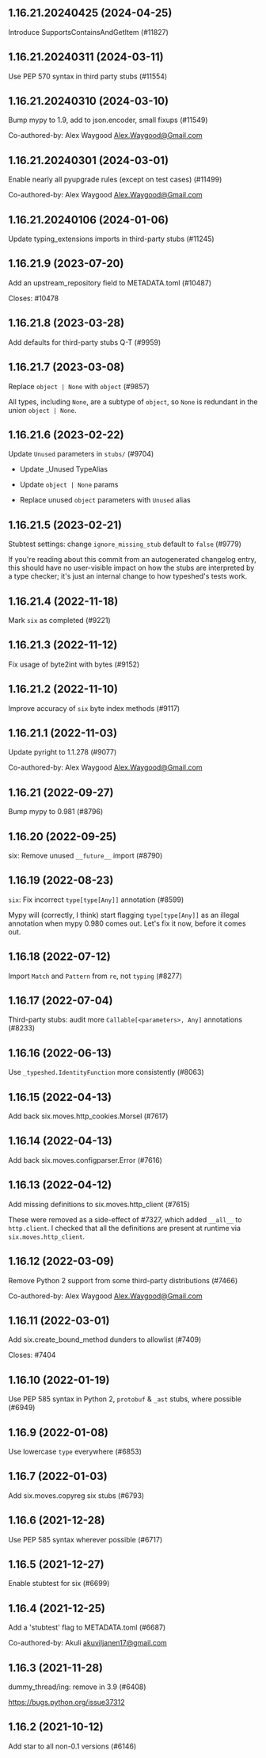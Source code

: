 ## 1.16.21.20240425 (2024-04-25)

Introduce SupportsContainsAndGetItem (#11827)

## 1.16.21.20240311 (2024-03-11)

Use PEP 570 syntax in third party stubs (#11554)

## 1.16.21.20240310 (2024-03-10)

Bump mypy to 1.9, add to json.encoder, small fixups (#11549)

Co-authored-by: Alex Waygood <Alex.Waygood@Gmail.com>

## 1.16.21.20240301 (2024-03-01)

Enable nearly all pyupgrade rules (except on test cases) (#11499)

Co-authored-by: Alex Waygood <Alex.Waygood@Gmail.com>

## 1.16.21.20240106 (2024-01-06)

Update typing_extensions imports in third-party stubs (#11245)

## 1.16.21.9 (2023-07-20)

Add an upstream_repository field to METADATA.toml (#10487)

Closes: #10478

## 1.16.21.8 (2023-03-28)

Add defaults for third-party stubs Q-T (#9959)

## 1.16.21.7 (2023-03-08)

Replace `object | None` with `object` (#9857)

All types, including `None`, are a subtype of `object`, so `None` is redundant in the union `object | None`.

## 1.16.21.6 (2023-02-22)

Update `Unused` parameters in `stubs/` (#9704)

* Update _Unused TypeAlias

* Update `object | None` params

* Replace unused `object` parameters with `Unused` alias

## 1.16.21.5 (2023-02-21)

Stubtest settings: change `ignore_missing_stub` default to `false` (#9779)

If you're reading about this commit from an autogenerated changelog entry, this should have no user-visible impact on how the stubs are interpreted by a type checker; it's just an internal change to how typeshed's tests work.

## 1.16.21.4 (2022-11-18)

Mark `six` as completed (#9221)

## 1.16.21.3 (2022-11-12)

Fix usage of byte2int with bytes (#9152)

## 1.16.21.2 (2022-11-10)

Improve accuracy of `six` byte index methods (#9117)

## 1.16.21.1 (2022-11-03)

Update pyright to 1.1.278 (#9077)

Co-authored-by: Alex Waygood <Alex.Waygood@Gmail.com>

## 1.16.21 (2022-09-27)

Bump mypy to 0.981 (#8796)

## 1.16.20 (2022-09-25)

six: Remove unused `__future__` import (#8790)

## 1.16.19 (2022-08-23)

`six`: Fix incorrect `type[type[Any]]` annotation (#8599)

Mypy will (correctly, I think) start flagging `type[type[Any]]` as an illegal annotation when mypy 0.980 comes out. Let's fix it now, before it comes out.

## 1.16.18 (2022-07-12)

Import `Match` and `Pattern` from `re`, not `typing` (#8277)

## 1.16.17 (2022-07-04)

Third-party stubs: audit more `Callable[<parameters>, Any]` annotations (#8233)

## 1.16.16 (2022-06-13)

Use `_typeshed.IdentityFunction` more consistently (#8063)

## 1.16.15 (2022-04-13)

Add back six.moves.http_cookies.Morsel (#7617)

## 1.16.14 (2022-04-13)

Add back six.moves.configparser.Error (#7616)

## 1.16.13 (2022-04-12)

Add missing definitions to six.moves.http_client (#7615)

These were removed as a side-effect of #7327, which added
`__all__` to `http.client`. I checked that all the definitions
are present at runtime via `six.moves.http_client`.

## 1.16.12 (2022-03-09)

Remove Python 2 support from some third-party distributions (#7466)

Co-authored-by: Alex Waygood <Alex.Waygood@Gmail.com>

## 1.16.11 (2022-03-01)

Add six.create_bound_method dunders to allowlist (#7409)

Closes: #7404

## 1.16.10 (2022-01-19)

Use PEP 585 syntax in Python 2, `protobuf` & `_ast` stubs, where possible (#6949)

## 1.16.9 (2022-01-08)

Use lowercase `type` everywhere (#6853)

## 1.16.7 (2022-01-03)

Add six.moves.copyreg six stubs (#6793)

## 1.16.6 (2021-12-28)

Use PEP 585 syntax wherever possible (#6717)

## 1.16.5 (2021-12-27)

Enable stubtest for six (#6699)

## 1.16.4 (2021-12-25)

Add a 'stubtest' flag to METADATA.toml (#6687)

Co-authored-by: Akuli <akuviljanen17@gmail.com>

## 1.16.3 (2021-11-28)

dummy_thread/ing: remove in 3.9 (#6408)

https://bugs.python.org/issue37312

## 1.16.2 (2021-10-12)

Add star to all non-0.1 versions (#6146)

